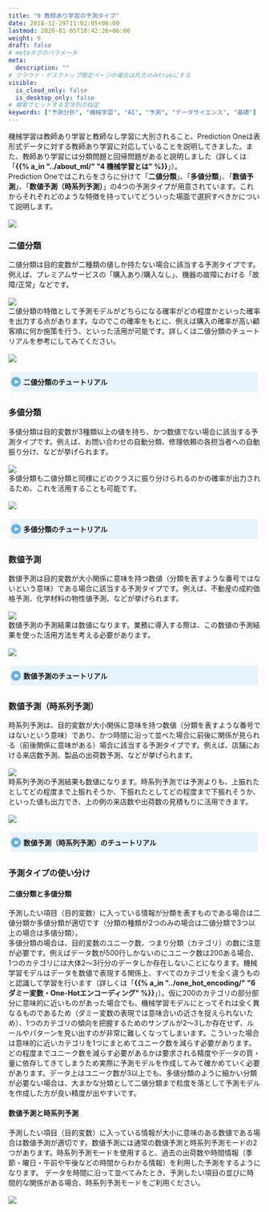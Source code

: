 ```yaml
---
title: "9 教師あり学習の予測タイプ"
date: 2018-12-29T11:02:05+06:00
lastmod: 2020-01-05T10:42:26+06:00
weight: 9
draft: false
# metaタグのパラメータ
meta:
  description: ""
# クラウド・デスクトップ限定ページの場合は片方のみtrueにする
visible:
  is_cloud_only: false
  is_desktop_only: false
# 検索でヒットする文字列の指定
keywords: ["予測分析", "機械学習", "AI", "予測", "データサイエンス", "基礎"]
---
```


<style>
  summary {
    position: relative;
    display: block; /* 矢印を消す */
    padding: 10px;
    padding-left: 25px;
    cursor: pointer;
    background-color: #E7F2FA;
    transition: 0.0s;
  }
  summary:hover {
    background-color: #E7F2FA;
  }
  summary::-webkit-details-marker {
    display: none;
  }
  /* 疑似要素でアイコンを表示 */
  summary::before,
  summary::after {
    content: "";
    margin: auto;
    position: absolute;
    top: 0;
    bottom: 0;
    left: 0;
  }
  summary::before {
    width: 20px;
    height: 20px;
    border-radius: 50em;
    background-color: #6AB0DE;
  }
  summary::after {
    left: 8px;
    width: 0;
    height: 0;
    border-style: solid;
    border-width: 4px 0 4px 8px;
    border-color: transparent transparent transparent #fff;
    box-sizing: border-box;
    transition: 0.0s;
  }
  /* オープン時 */
  details {
    padding: 5px;
  }
  details[open] {
    background-color: #F9F9F9;
  }
  details[open] summary {
    background-color: #E7F2FA;
  }
  details[open] summary::after {
    transform: rotate(90deg);
    left: 6px;
    top: 2px;
  }
</style>

<!-- 参考資料 -->
<!-- https://www.stat.go.jp/teacher/dl/pdf/c4learn/materials/fourth/dai1.pdf -->

機械学習は教師あり学習と教師なし学習に大別されること、Prediction Oneは表形式データに対する教師あり学習に対応していることを説明してきました。また、教師あり学習には分類問題と回帰問題があると説明しました（詳しくは「<b>{{% a_in "../about_ml/" "4 機械学習とは" %}}</b>」）。<br/>
Prediction Oneではこれらをさらに分けて「<b>二値分類</b>」、「<b>多値分類</b>」、「<b>数値予測</b>」、「<b>数値予測（時系列予測）</b>」の4つの予測タイプが用意されています。これからそれぞれどのような特徴を持っていてどういった場面で選択すべきかについて説明します。<br/>
 <br/>
![](../img/t_slide44.png)
 <br/>

### 二値分類

二値分類は目的変数が二種類の値しか持たない場合に該当する予測タイプです。例えば、プレミアムサービスの「購入あり/購入なし」、機器の故障における「故障/正常」などです。<br/>
 <br/>
![](../img/t_slide18.png)
 <br/>
二値分類の特徴として予測モデルがどちらになる確率がどの程度かといった確率を出力する点があります。なのでこの確率をもとに、例えば購入の確率が高い顧客順に何か施策を行う、といった活用が可能です。詳しくは二値分類のチュートリアルを参考にしてみてください。<br/>
 <br/>
![](../img/t_slide19.png)
 <br/>

<details>
<summary style="font-weight:bold">二値分類のチュートリアル</summary>

- {{% a_in "../../../tutorial/credit_card_fraud_detection/" "クレジットカード不正取引検知" %}}
- {{% a_in "../../../tutorial/predicting_dm_response/" "DMへの反応予測" %}}
- {{% a_in "../../../tutorial/targeting_based_on_predictive_customer_behavior/" "顧客行動予測に基づいたターゲティング" %}}
- {{% a_in "../../../tutorial/crm_predict_unsubscribe/" "退会予測による退会の削減" %}}
- {{% a_in "../../../tutorial/find_promising_customers/" "成約予測による有望顧客絞り込み" %}}
- {{% a_in "../../../tutorial/predicting_equipment_failures/" "機器の故障予測による故障の未然防止" %}}
- {{% a_in "../../../tutorial/forecast_behavior/" "行動予測による施策の効率化" %}}
- {{% a_in "../../../tutorial/predicting_bad_debts/" "貸し倒れ予測による査定の効率化" %}}

</details>

### 多値分類

多値分類は目的変数が3種類以上の値を持ち、かつ数値でない場合に該当する予測タイプです。例えば、お問い合わせの自動分類、修理依頼の各担当者への自動振り分け、などが挙げられます。<br/>
 <br/>
![](../img/t_slide20.png)
 <br/>
多値分類も二値分類と同様にどのクラスに振り分けられるのかの確率が出力されるため、これを活用することも可能です。<br/>
 <br/>
![](../img/t_slide21.png)
 <br/>

<details>
<summary style="font-weight:bold">多値分類のチュートリアル</summary>

- {{% a_in "../../../tutorial/classification_of_fault_information/" "故障情報の自動分類" %}}
- {{% a_in "../../../tutorial/crm_automate_voice_of_the_customer_labeling/" "顧客の声のラベリング自動化" %}}

</details>

### 数値予測

数値予測は目的変数が大小関係に意味を持つ数値（分類を表すような番号ではないという意味）である場合に該当する予測タイプです。例えば、不動産の成約価格予測、化学材料の物性値予測、などが挙げられます。<br/>
 <br/>
![](../img/t_slide22.png)
 <br/>
数値予測の予測結果は数値になります。業務に導入する際は、この数値の予測結果を使った活用方法を考える必要があります。<br/>
 <br/>
![](../img/t_slide23.png)
 <br/>

<details>
<summary style="font-weight:bold">数値予測のチュートリアル</summary>

- {{% a_in "../../../tutorial/determining_the_number_of_operators/" "入電予測によるオペレータ人数決定" %}}
- {{% a_in "../../../tutorial/predicting_characteristics/" "特性予測による開発の効率化" %}}
- {{% a_in "../../../tutorial/demand_forecast_new_product/" "新商品の需要予測" %}}
- {{% a_in "../../../tutorial/real_estate_price_forecast/" "成約価格の予測" %}}

</details>

### 数値予測（時系列予測）

時系列予測は、目的変数が大小関係に意味を持つ数値（分類を表すような番号ではないという意味）であり、かつ時間に沿って並べた場合に前後に関係が見られる（前後関係に意味がある）場合に該当する予測タイプです。例えば、店舗における来店数予測、製品の出荷数予測、などが挙げられます。<br/>
 <br/>
![](../img/t_slide24.png)
 <br/>
時系列予測の予測結果も数値になります。時系列予測では予測よりも、上振れたとしてどの程度まで上振れそうか、下振れたとしてどの程度まで下振れそうか、といった値も出力でき、上の例の来店数や出荷数の見積もりに活用できます。<br/>
 <br/>
![](../img/t_slide25.png)
 <br/>

<details>
<summary style="font-weight:bold">数値予測（時系列予測）のチュートリアル</summary>

- {{% a_in "../../../tutorial/forecast_the_number_of_visitors/" "来店数予測による仕入れ量決定" %}}
- {{% a_in "../../../tutorial/forecast_demand/" "出荷数予測による生産計画の精度向上" %}}
- {{% a_in "../../../tutorial/forecast_sell/" "販売台数予測による製造計画の改善" %}}
- {{% a_in "../../../tutorial/forecast_order/" "注文数予測による過剰在庫と欠品の防止" %}}

</details>

### 予測タイプの使い分け

#### 二値分類と多値分類

予測したい項目（目的変数）に入っている情報が分類を表すものである場合は二値分類か多値分類が適切です（分類の種類が2つのみの場合は二値分類で3つ以上の場合は多値分類）。<br/>
多値分類の場合は、目的変数のユニーク数、つまり分類（カテゴリ）の数に注意が必要です。例えばデータ数が500行しかないのにユニーク数は200ある場合、1つのカテゴリには大体2～3行分のデータしか存在しないことになります。機械学習モデルはデータを数値で表現する関係上、すべてのカテゴリを全く違うものと認識して学習を行います（詳しくは「<b>{{% a_in "../one_hot_encoding/" "6 ダミー変数・One-Hotエンコーディング" %}}</b>」）。仮に200のカテゴリの部分部分に意味的に近いものがあった場合でも、機械学習モデルにとってそれは全く異なるものであるため（ダミー変数の表現では意味合いの近さを捉えられないため）、1つのカテゴリの傾向を把握するためのサンプルが2～3しか存在せず、ルールやパターンを見い出すのが非常に難しくなってしまいます。こういった場合は意味的に近いカテゴリを1つにまとめてユニーク数を減らす必要があります。<br/>
どの程度までユニーク数を減らす必要があるかは要求される精度やデータの質・量に依存してきてしまうため実際に予測モデルを作成してみて確かめていく必要があります。データ上はユニーク数が3以上でも、多値分類のように細かい分類が必要ない場合は、大まかな分類として二値分類まで粒度を落として予測モデルを作成した方が良い精度が出やすいです。

#### 数値予測と時系列予測

予測したい項目（目的変数）に入っている情報が大小に意味のある数値である場合は数値予測が適切です。数値予測には通常の数値予測と時系列予測モードの2つがあります。時系列予測モードを使用すると、過去の出荷数や時間情報（季節・曜日・午前や午後などの時間からわかる情報）を利用した予測をするようになります。 データを時間に沿って並べてみたとき、予測したい項目の並びに時間的な関係がある場合、時系列予測モードをご利用ください。<br/>
 <br/>
![](../img/t_slide26.png)
